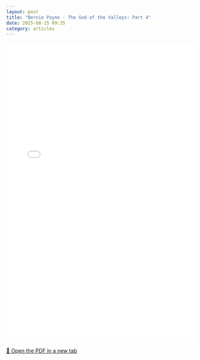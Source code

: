 ```yaml
---
layout: post
title: "Bernie Payne - The God of the Valleys: Part 4"
date: 2025-08-15 09:35
category: articles
---
```


<iframe 
    src="{{ '/assets/articles/Bernie-Payne-The-God-of-the-Valleys-Part-4.pdf' | relative_url }}" 
    width="100%" 
    height="800px" 
    style="border: none;">
</iframe>

<p>
    <a href="{{ '/assets/articles/Bernie-Payne-The-God-of-the-Valleys-Part-4.pdf' | relative_url }}" target="_blank">
        📄 Open the PDF in a new tab
    </a>
</p>
